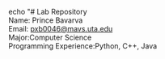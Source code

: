 echo "# Lab Repository  
Name: Prince Bavarva  
Email: pxb0046@mavs.uta.edu  
Major:Computer Science  
Programming Experience:Python, C++, Java

  
